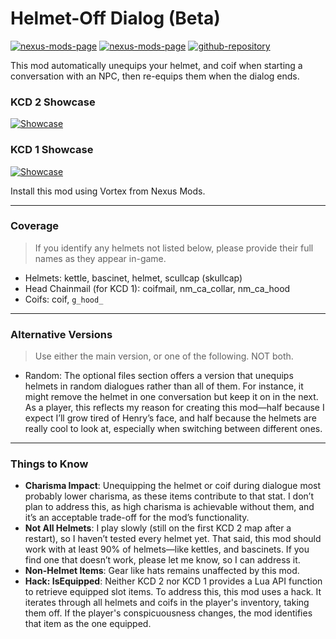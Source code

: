 # Helmet-Off Dialog (Beta)

[![nexus-mods-page](https://img.shields.io/badge/Mod-Helmet–Off%20Dialog%20[KCD1]-bf4848?style=flat-square–=nexusmods)](https://www.nexusmods.com/kingdomcomedeliverance/mods/1909) [![nexus-mods-page](https://img.shields.io/badge/Mod-Helmet–Off%20Dialog%20[KCD2]-bf4848?style=flat-square–=nexusmods)](https://www.nexusmods.com/kingdomcomedeliverance2/mods/1023) [![github-repository](https://img.shields.io/badge/Open-Source-2ea44f?style=flat-square&logo=github)](https://github.com/rdok/kcd2_helmet_off_dialog)

This mod automatically unequips your helmet, and coif when starting a conversation with an NPC, then re-equips them when the dialog ends.

### KCD 2 Showcase

[![Showcase](https://github.com/rdok/kcd2_helmet_off_dialog/blob/main/documentation/kcd2_showcase.gif?raw=true)](https://www.nexusmods.com/kingdomcomedeliverance2/mods/831)

### KCD 1 Showcase

[![Showcase](https://github.com/rdok/kcd2_helmet_off_dialog/blob/main/documentation/kcd1_showcase.gif?raw=true)](https://www.nexusmods.com/kingdomcomedeliverance2/mods/831)

Install this mod using Vortex from Nexus Mods.

---

### Coverage

> If you identify any helmets not listed below, please provide their full names as they appear in-game.

- Helmets: kettle, bascinet, helmet, scullcap (skullcap)
- Head Chainmail (for KCD 1): coifmail, nm_ca_collar, nm_ca_hood
- Coifs: coif, `g_hood_`

---

### Alternative Versions

> Use either the main version, or one of the following. NOT both.

- Random: The optional files section offers a version that unequips helmets in random dialogues rather than all of them. For instance, it might remove the helmet in one conversation but keep it on in the next. As a player, this reflects my reason for creating this mod—half because I expect I’ll grow tired of Henry’s face, and half because the helmets are really cool to look at, especially when switching between different ones.

---

### Things to Know

- **Charisma Impact**: Unequipping the helmet or coif during dialogue most probably lower charisma, as these items contribute to that stat. I don’t plan to address this, as high charisma is achievable without them, and it’s an acceptable trade-off for the mod’s functionality.
- **Not All Helmets**: I play slowly (still on the first KCD 2 map after a restart), so I haven’t tested every helmet yet. That said, this mod should work with at least 90% of helmets—like kettles, and bascinets. If you find one that doesn’t work, please let me know, so I can address it.
- **Non-Helmet Items**: Gear like hats remains unaffected by this mod.
- **Hack: IsEquipped**: Neither KCD 2 nor KCD 1 provides a Lua API function to retrieve equipped slot items. To address this, this mod uses a hack. It iterates through all helmets and coifs in the player's inventory, taking them off. If the player's conspicuousness changes, the mod identifies that item as the one equipped.

